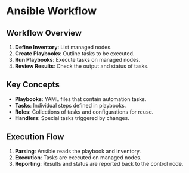 # Ansible Workflow

## Workflow Overview
1. **Define Inventory**: List managed nodes.
2. **Create Playbooks**: Outline tasks to be executed.
3. **Run Playbooks**: Execute tasks on managed nodes.
4. **Review Results**: Check the output and status of tasks.

## Key Concepts
- **Playbooks**: YAML files that contain automation tasks.
- **Tasks**: Individual steps defined in playbooks.
- **Roles**: Collections of tasks and configurations for reuse.
- **Handlers**: Special tasks triggered by changes.

## Execution Flow
1. **Parsing**: Ansible reads the playbook and inventory.
2. **Execution**: Tasks are executed on managed nodes.
3. **Reporting**: Results and status are reported back to the control node.
